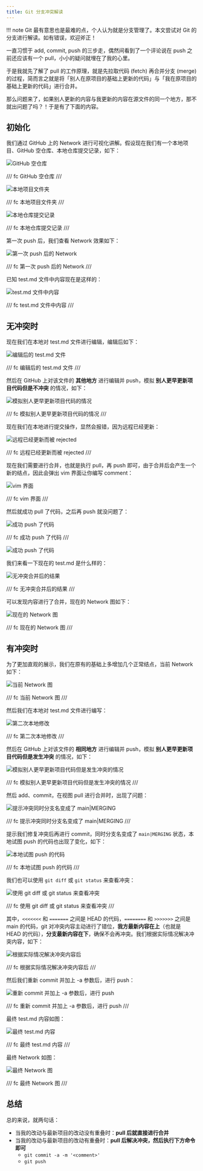 ```yaml
---
title: Git 分支冲突解读
---
```


!!! note
    Git 最有意思也是最难的点，个人认为就是分支管理了。本文尝试对 Git 的分支进行解读。如有错误，欢迎斧正！

一直习惯于 add, commit, push 的三步走，偶然间看到了一个评论说在 push 之前还应该有一个 pull，小小的疑问就埋在了我的心里。

于是我就先了解了 pull 的工作原理，就是先拉取代码 (fetch) 再合并分支 (merge) 的过程，简而言之就是将「别人在原项目的基础上更新的代码」与「我在原项目的基础上更新的代码」进行合并。

那么问题来了，如果别人更新的内容与我更新的内容在源文件的同一个地方，那不就出问题了吗？！于是有了下面的内容。

## 初始化

我们通过 GitHub 上的 Network 进行可视化讲解。假设现在我们有一个本地项目、GitHub 空仓库、本地仓库提交记录，如下：

![GitHub 空仓库](https://cdn.dwj601.cn/images/202402270029674.png)

/// fc
GitHub 空仓库
///

![本地项目文件夹](https://cdn.dwj601.cn/images/202402270029675.png)

/// fc
本地项目文件夹
///

![本地仓库提交记录](https://cdn.dwj601.cn/images/202402270029676.png)

/// fc
本地仓库提交记录
///

第一次 push 后，我们查看 Network 效果如下：

![第一次 push 后的 Network](https://cdn.dwj601.cn/images/202402270029677.png)

/// fc
第一次 push 后的 Network
///

已知 test.md 文件中内容现在是这样的：

![test.md 文件中内容](https://cdn.dwj601.cn/images/202402270029678.png)

/// fc
test.md 文件中内容
///

## 无冲突时

现在我们在本地对 test.md 文件进行编辑，编辑后如下：

![编辑后的 test.md 文件](https://cdn.dwj601.cn/images/202402270029680.png)

/// fc
编辑后的 test.md 文件
///

然后在 GitHub 上对该文件的 **其他地方** 进行编辑并 push，模拟 **别人更早更新项目代码但是不冲突** 的情况，如下：

![模拟别人更早更新项目代码的情况](https://cdn.dwj601.cn/images/202402270029681.png)

/// fc
模拟别人更早更新项目代码的情况
///

现在我们在本地进行提交操作，显然会报错，因为远程已经更新：

![远程已经更新而被 rejected](https://cdn.dwj601.cn/images/202402270029682.png)

/// fc
远程已经更新而被 rejected
///

现在我们需要进行合并，也就是执行 pull，再 push 即可，由于合并后会产生一个新的结点，因此会弹出 vim 界面让你编写 comment：

![vim 界面](https://cdn.dwj601.cn/images/202402270029683.png)

/// fc
vim 界面
///

然后就成功 pull 了代码，之后再 push 就没问题了：

![成功 push 了代码](https://cdn.dwj601.cn/images/202402270029684.png)

/// fc
成功 push 了代码
///

![成功 push 了代码](https://cdn.dwj601.cn/images/202402270029685.png)

我们来看一下现在的 test.md 是什么样的：

![无冲突合并后的结果](https://cdn.dwj601.cn/images/202402270029686.png)

/// fc
无冲突合并后的结果
///

可以发现内容进行了合并，现在的 Network 图如下：

![现在的 Network 图](https://cdn.dwj601.cn/images/202402270029687.png)

/// fc
现在的 Network 图
///

## 有冲突时

为了更加直观的展示，我们在原有的基础上多增加几个正常结点，当前 Network 如下：

![当前 Network 图](https://cdn.dwj601.cn/images/202402270029688.png)

/// fc
当前 Network 图
///

然后我们在本地对 test.md 文件进行编写：

![第二次本地修改](https://cdn.dwj601.cn/images/202402270029689.png)

/// fc
第二次本地修改
///

然后在 GitHub 上对该文件的 **相同地方** 进行编辑并 push，模拟 **别人更早更新项目代码但是发生冲突** 的情况，如下：

![模拟别人更早更新项目代码但是发生冲突的情况](https://cdn.dwj601.cn/images/202402270029690.png)

/// fc
模拟别人更早更新项目代码但是发生冲突的情况
///

然后 add、commit，在视图 pull 进行合并时，出现了问题：

![提示冲突同时分支名变成了 main|MERGING](https://cdn.dwj601.cn/images/202402270029691.png)

/// fc
提示冲突同时分支名变成了 main|MERGING
///

提示我们修复冲突后再进行 commit，同时分支名变成了 `main|MERGING` 状态，本地试图 push 的代码也出现了变化，如下：

![本地试图 push 的代码](https://cdn.dwj601.cn/images/202402270029692.png)

/// fc
本地试图 push 的代码
///

我们也可以使用 `git diff` 或 `git status` 来查看冲突：

![使用 git diff 或 git status 来查看冲突](https://cdn.dwj601.cn/images/202402270029693.png)

/// fc
使用 git diff 或 git status 来查看冲突
///

其中，`<<<<<<<` 和 `=======` 之间是 HEAD 的代码，`========` 和 `>>>>>>>` 之间是 main 的代码，git 对冲突内容主动进行了错位，**我方最新内容在上**（也就是 HEAD 的代码），**分支最新内容在下**，确保不会再冲突。我们根据实际情况解决冲突内容，如下：

![根据实际情况解决冲突内容后](https://cdn.dwj601.cn/images/202402270029694.png)

/// fc
根据实际情况解决冲突内容后
///

然后我们重新 commit 并加上 -a 参数后，进行 push：

![重新 commit 并加上 -a 参数后，进行 push](https://cdn.dwj601.cn/images/202402270029695.png)

/// fc
重新 commit 并加上 -a 参数后，进行 push
///

最终 test.md 内容如图：

![最终 test.md 内容](https://cdn.dwj601.cn/images/202402270029696.png)

/// fc
最终 test.md 内容
///

最终 Network 如图：

![最终 Network 图](https://cdn.dwj601.cn/images/202402270029697.png)

/// fc
最终 Network 图
///

## 总结

总的来说，就两句话：

- 当我的改动与最新项目的改动没有重叠时：**pull 后就直接进行合并**
- 当我的改动与最新项目的改动有重叠时：**pull 后解决冲突，然后执行下方命令即可**
    - `git commit -a -m '<comment>'` 
    - `git push` 
